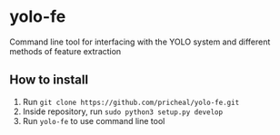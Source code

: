 # yolo-fe
Command line tool for interfacing with the YOLO system and different methods of feature extraction

## How to install
1. Run `git clone https://github.com/pricheal/yolo-fe.git`
2. Inside repository, run `sudo python3 setup.py develop`
3. Run `yolo-fe` to use command line tool
